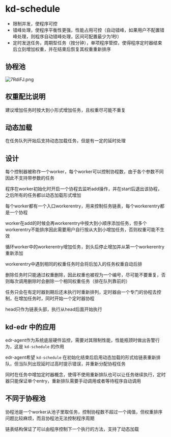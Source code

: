# kd-schedule

- 限制并发，使程序可控
- 错峰处理，使程序平衡性更强，性能占用可控（自动错峰，如果用户不配置错峰处理，则程序自动错峰处理，区间可配置最少为1秒）
- 定时发送任务，周期型任务（按分钟），单项程序管控，使得程序定时器结束后立刻增加权重，并在结束后恢复其权重重新排序

## 协程池

![7RdiFJ.png](https://s4.ax1x.com/2022/01/21/7RdiFJ.png)

## 权重配比说明

建议增加任务时按大到小形式增加任务，且权重尽可能不重复

## 动态加载

在任务队列开始后支持动态加载任务，但是有一定的延时处理


## 设计

每个控制器被称作一个worker，每个worker可以控制协程数，由于各个参数不同因此不支持带参数的任务

程序在worker初始化时开启一个协程去监听add操作，并在start后退出该协程，之后所有的任务都以动态加载形式增加

每个worker都有一个入口workerentry，用来控制任务链表，每个workerentry都是一个协程

worker在add的时候会再workerentry中按大到小顺序添加任务，但多个workerentry不能排序因此需要用户自行按从大到小增加任务，否则权重可能不生效

循环worker中的workerentry增加任务，到头后停止增加并从第一个workerentry重新添加

workerentry中遇到相同的权重任务时会将后加入的任务权重自动后排

删除任务时只能通过权重删除，因此权重也被视为一个编号，尽可能不要重复，否则每次调用删除时会删除一个相同权重任务（排在队列靠前的）

任务只会在有定时器到期后还未执行时重新排列，定时器由一个专门的协程去控制，在增加任务时，同时开始一个定时器协程

head只作为链表头部，执行从head后面开始执行

## kd-edr 中的应用

edr-agent作为系统底层硬件监控，需要对其限制性能，性能瓶颈时做出告警行为，这是 `kd-schedule` 的作用

edr-agent希望 `kd-schedule` 在初始化结束后启用动态加载的形式给链表重新排队，但当队列出现延时过高时提示错误，并重新分配协程任务

同时在任务中增加定时器概念，使得不使用重新排队也可以让任务继续执行，定时器只能保证单个entry，重新排队需要手动调用或者等待程序自动调用

## 不同于协程池

协程池是一个worker从池子里取任务，控制协程数不超过一个阈值，但权重排序问题比较麻烦，而且协程池无法控制程序周期

链表结构保证了可以由程序控制下一个执行的方法，支持了动态加载